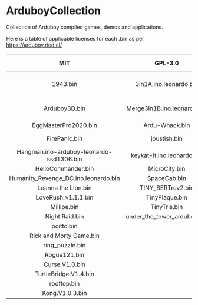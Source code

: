 # ArduboyCollection
Collection of Arduboy compiled games, demos and applications.

Here is a table of applicable licenses for each .bin as per https://arduboy.ried.cl/

**MIT**|**GPL-3.0**|**Apache-2.0**|**LGPL-2.1+**|**BSD-3-Clause**|**CC-BY-NC-SA-4.0**|**Zlib**|**GPL-2.0**|**CC0-1.0**
:-----:|:-----:|:-----:|:-----:|:-----:|:-----:|:-----:|:-----:|:-----:
1943.bin|3in1A.ino.leonardo.bin|ArduMetronome.bin|Bombzzle.bin|Box Stacker.bin|Flappy\_Bird.ino.leonardo.bin|Harambe's Revenge.bin|MAZEZAM.bin|microtd-1-01.bin
Arduboy3D.bin|Merge3in1B.ino.leonardo.bin|Blackjack.ino.bin|Super-Crate-Buino.ino.bin|Choplifter.bin|Pocket Fighter.bin| | | 
EggMasterPro2020.bin|Ardu-Whack.bin|Farkle.ino.bin|pactastic.bin|Cribbage.bin| | | | 
FirePanic.bin|joustish.bin|Minesweeper.EN-GB.bin| |Dominoes.bin| | | | 
Hangman.ino-arduboy-leonardo-ssd1306.bin|keykat-it.ino.leonardo.bin|MiniRogue.ino.bin| |Flappy Ball.bin| | | | 
HelloCommander.bin|MicroCity.bin| | |JunoFirst.V1.00.bin| | | | 
Humanity\_Revenge\_DC.ino.leonardo.bin|SpaceCab.bin| | |Karateka.bin| | | | 
Leanna the Lion.bin|TINY\_BERTrev2.bin| | |xmasgame.ino.leonardo.bin| | | | 
LoveRush\_v1.1.1.bin|TinyPlaque.bin| | | | | | | 
Millipe.bin|TinyTris.bin| | | | | | | 
Night Raid.bin|under\_the\_tower\_arduboy.bin| | | | | | | 
poitto.bin| | | | | | | | 
Rick and Morty Game.bin| | | | | | | | 
ring\_puzzle.bin| | | | | | | | 
Rogue121.bin| | | | | | | | 
Curse.V1.0.bin| | | | | | | | 
TurtleBridge.V1.4.bin| | | | | | | | 
rooftop.bin| | | | | | | | 
Kong.V1.0.3.bin| | | | | | | | 
